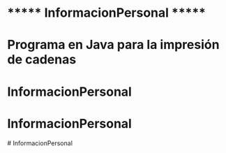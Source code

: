 # ***** InformacionPersonal *****
#
# Programa en Java para la impresión de cadenas
# InformacionPersonal
# InformacionPersonal
#   I n f o r m a c i o n P e r s o n a l  
 